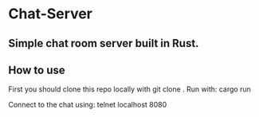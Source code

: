 # Chat-Server

## Simple chat room server built in Rust.

## How to use

First you should clone this repo locally with git clone <URL>.
Run with:  cargo run

Connect to the chat using:
telnet localhost 8080
